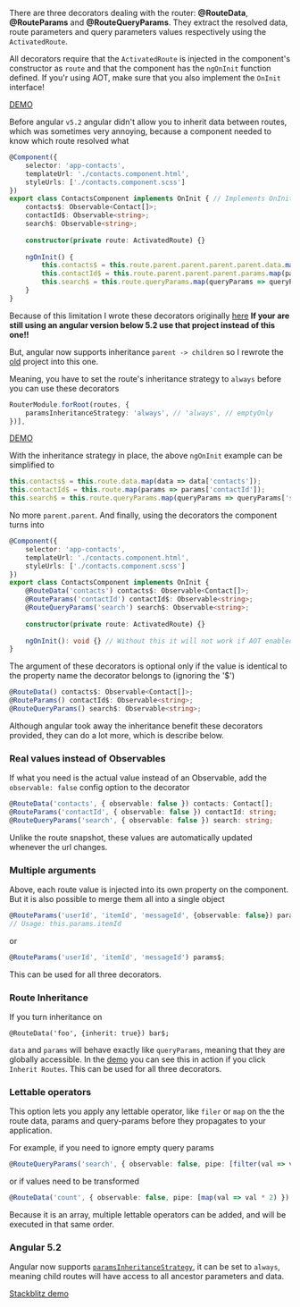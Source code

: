 There are three decorators dealing with the router: **@RouteData**, **@RouteParams** and **@RouteQueryParams**. 
They extract the resolved data, route parameters and query parameters values respectively using the `ActivatedRoute`. 

All decorators require that the `ActivatedRoute` is injected in the component's constructor as `route` and
that the component has the `ngOnInit` function defined. If you'r using AOT, make sure that you also implement the 
`OnInit` interface!

[DEMO](https://stackblitz.com/edit/angular-route-xxl-g64g5p?file=app%2Futils%2Froute-decorator.ts)

Before angular `v5.2` angular didn't allow you to inherit data between routes, which was sometimes very annoying, 
because a component needed to know which route resolved what 
 
```typescript
@Component({
    selector: 'app-contacts',
    templateUrl: './contacts.component.html',
    styleUrls: ['./contacts.component.scss']
})
export class ContactsComponent implements OnInit { // Implements OnInit for AOT
    contacts$: Observable<Contact[]>;
    contactId$: Observable<string>;
    search$: Observable<string>;
    
    constructor(private route: ActivatedRoute) {}
    
    ngOnInit() {
        this.contacts$ = this.route.parent.parent.parent.parent.data.map(data => data['contacts']);
        this.contactId$ = this.route.parent.parent.parent.params.map(params => params['contactId']);
        this.search$ = this.route.queryParams.map(queryParams => queryParams['search']);
    }
}
```

Because of this limitation I wrote these decorators originally [here](https://github.com/scaljeri/angular-route-xxl)
**If your are still using an angular version below 5.2 use that project instead of this one!!**

But, angular now supports inheritance `parent -> children` so I rewrote the [old](https://github.com/scaljeri/angular-route-xxl)
project into this one.
 
Meaning, you have to set the route's inheritance strategy to `always` before you can use these decorators

```typescript
RouterModule.forRoot(routes, {
    paramsInheritanceStrategy: 'always', // 'always', // emptyOnly
})],
```

[DEMO](https://stackblitz.com/edit/angular-route-xxl-g64g5p?file=app%2Fapp.module.ts)

With the inheritance strategy in place, the above `ngOnInit` example can be simplified to

```typescript
this.contacts$ = this.route.data.map(data => data['contacts']);
this.contactId$ = this.route.map(params => params['contactId']);
this.search$ = this.route.queryParams.map(queryParams => queryParams['search']);
```
 
No more `parent.parent`. And finally, using the decorators the component turns into

```typescript
@Component({
    selector: 'app-contacts',
    templateUrl: './contacts.component.html',
    styleUrls: ['./contacts.component.scss']
})
export class ContactsComponent implements OnInit {
    @RouteData('contacts') contacts$: Observable<Contact[]>;
    @RouteParams('contactId') contactId$: Observable<string>;
    @RouteQueryParams('search') search$: Observable<string>;
    
    constructor(private route: ActivatedRoute) {}
    
    ngOnInit(): void {} // Without this it will not work if AOT enabled
}
```

The argument of these decorators is optional only if the value is identical to the property name 
the decorator belongs to (ignoring the '$')

```typescript
@RouteData() contacts$: Observable<Contact[]>;
@RouteParams() contactId$: Observable<string>;
@RouteQueryParams() search$: Observable<string>;
```

Although angular took away the inheritance benefit these decorators provided, they can do a lot more, which
is describe below.

### Real values instead of Observables 

If what you need is the actual value instead of an Observable, add the `observable: false` config option
to the decorator

```typescript
@RouteData('contacts', { observable: false }) contacts: Contact[];
@RouteParams('contactId', { observable: false }) contactId: string;
@RouteQueryParams('search', { observable: false }) search: string;
```

Unlike the route snapshot, these values are automatically updated whenever the url changes.

### Multiple arguments
Above, each route value is injected into its own property on the component. But it is also possible
to merge them all into a single object

```typescript
@RouteParams('userId', 'itemId', 'messageId', {observable: false}) params;
// Usage: this.params.itemId   
```

or

```typescript
@RouteParams('userId', 'itemId', 'messageId') params$; 
```

This can be used for all three decorators.

### Route Inheritance
If you turn inheritance on

    @RouteData('foo', {inherit: true}) bar$;
    
`data` and `params` will behave exactly like `queryParams`, meaning that they
are globally accessible. In the [demo](https://stackblitz.com/edit/angular-route-xxl?file=app%2Ffoo-bar%2Ffoo-bar.component.ts)
you can see this in action if you click `Inherit Routes`. This can be used for all three decorators.

### Lettable operators
This option lets you apply any lettable operator, like `filer` or `map` on the the route data, params and query-params before 
they propagates to your application. 

For example, if you need to ignore empty query params

```typescript
@RouteQueryParams('search', { observable: false, pipe: [filter(val => val !== '')] }) search: string;
```

or if values need to be transformed

```typescript
@RouteData('count', { observable: false, pipe: [map(val => val * 2) }) count: number;
```

Because it is an array, multiple lettable operators can be added, and will be executed in that same order.

### Angular 5.2
Angular now supports [`paramsInheritanceStrategy`](https://blog.angular.io/angular-5-2-now-available-312d1099bd81), it can be set to `always`, meaning child routes will have access to all ancestor parameters 
and data.

[Stackblitz demo](https://stackblitz.com/edit/angular-route-xxl?file=app%2Ffoo-bar%2Ffoo-bar.component.ts)
